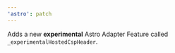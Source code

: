 ```yaml
---
'astro': patch
---
```


Adds a new **experimental** Astro Adapter Feature called `_experimentalHostedCspHeader`.  
